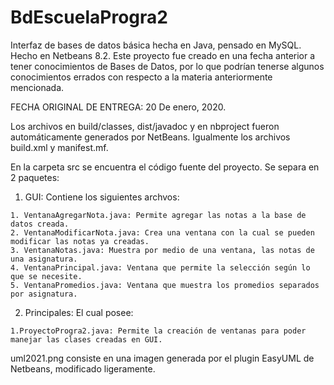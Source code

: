 # BdEscuelaProgra2
Interfaz de bases de datos básica hecha en Java, pensado en MySQL.
Hecho en Netbeans 8.2.
Este proyecto fue creado en una fecha anterior a tener conocimientos de Bases de Datos,
por lo que podrían tenerse algunos conocimientos errados con respecto a la materia anteriormente mencionada.

FECHA ORIGINAL DE ENTREGA: 20 De enero, 2020.

Los archivos en build/classes, dist/javadoc y en nbproject fueron automáticamente generados por NetBeans.
Igualmente los archivos build.xml y manifest.mf.

En la carpeta src se encuentra el código fuente del proyecto. Se separa en 2 paquetes:

  1) GUI: Contiene los siguientes archvos:
  
    1. VentanaAgregarNota.java: Permite agregar las notas a la base de datos creada.
    2. VentanaModificarNota.java: Crea una ventana con la cual se pueden modificar las notas ya creadas.
    3. VentanaNotas.java: Muestra por medio de una ventana, las notas de una asignatura.
    4. VentanaPrincipal.java: Ventana que permite la selección según lo que se necesite.
    5. VentanaPromedios.java: Ventana que muestra los promedios separados por asignatura.
    
  2) Principales: El cual posee:
  
    1.ProyectoProgra2.java: Permite la creación de ventanas para poder manejar las clases creadas en GUI.

uml2021.png consiste en una imagen generada por el plugin EasyUML de Netbeans, modificado ligeramente.
